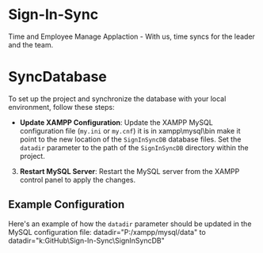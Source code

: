 # Sign-In-Sync
Time and Employee Manage Applaction - With us, time syncs for the leader and the team.
# SyncDatabase
To set up the project and synchronize the database with your local environment, follow these steps:

- **Update XAMPP Configuration**: Update the XAMPP MySQL configuration file (`my.ini` or `my.cnf`) it is in xampp\mysql\bin
make it point to the new location of the `SignInSyncDB` database files. 
Set the `datadir` parameter to the path of the `SignInSyncDB` directory within the project.

3. **Restart MySQL Server**: Restart the MySQL server from the XAMPP control panel to apply the changes.

## Example Configuration
Here's an example of how the `datadir` parameter should be updated in the MySQL configuration file:
datadir="P:/xampp/mysql/data" to datadir="k:GitHub\Sign-In-Sync\SignInSyncDB"